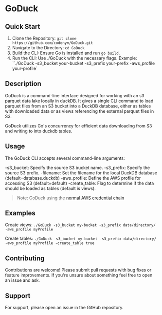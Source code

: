 # GoDuck

## Quick Start
1. Clone the Repository: `git clone https://github.com/codenym/GoDuck.git`
1. Navigate to the Directory: `cd GoDuck`
1. Build the CLI: Ensure Go is installed and run `go build`.
1. Run the CLI: Use ./GoDuck with the necessary flags. Example: ``./GoDuck -s3_bucket your-bucket -s3_prefix your-prefix -aws_profile your-profile`

## Description

GoDuck is a command-line interface designed for working with an s3 parquet data lake locally in duckDB.  It gives a single CLI command to load parquet files from an S3 bucket into a DuckDB database, either as tables with downloaded data or as views referencing the external parquet files in S3.

GoDuck utilizes Go's concurrency for efficient data downloading from S3 and writing to into duckdb tables.

## Usage
The GoDuck CLI accepts several command-line arguments:

-s3_bucket: Specify the source S3 bucket name.
-s3_prefix: Specify the source S3 prefix.
-filename: Set the filename for the local DuckDB database (default=database.duckdb)
-aws_profile: Define the AWS profile for accessing S3 (default=default)
-create_table: Flag to determine if the data should be loaded as tables (default is views).

>Note: GoDuck using the [normal AWS credential chain](https://docs.aws.amazon.com/sdk-for-java/latest/developer-guide/credentials-chain.html)

## Examples

Create views:
`./GoDuck -s3_bucket my-bucket -s3_prefix data/directory/ -aws_profile myProfile`

Create tables:
`./GoDuck -s3_bucket my-bucket -s3_prefix data/directory/ -aws_profile myProfile -create_table true`

## Contributing

Contributions are welcome! Please submit pull requests with bug fixes or feature improvements.  If you're unsure about something feel free to open an issue and ask.

## Support

For support, please open an issue in the GitHub repository.